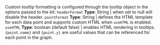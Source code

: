 Custom tooltip formatting is configured through the tooltip object in the options passed to the kit: 
`headerFormat` **Type**: String | when set to null will disable the header.
`pointFormat` **Type**: String | defines the HTML template for each data point and supports custom HTML when `useHTML` is enabled.
`useHTML` **Type**: boolean (default false) | enables HTML rendering in tooltips.
`{point.name}` and `{point.y}` are useful values that can be referenced for each point in the graph.